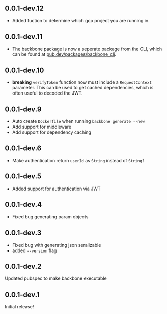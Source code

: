 ## 0.0.1-dev.12

- Added fuction to determine which gcp project you are running in.

## 0.0.1-dev.11

- The backbone package is now a seperate package from the CLI, which can be found at [pub.dev/packages/backbone_cli](https://pub.dev/packages/backbone_cli).

## 0.0.1-dev.10

- **breaking** `verifyToken` function now must include a `RequestContext` parameter. This can be used to get cached dependencies, which is often useful to decoded the JWT.

## 0.0.1-dev.9

- Auto create `Dockerfile` when running `backbone generate --new`
- Add support for middleware
- Add support for dependency caching

## 0.0.1-dev.6

- Make authentication return `userId` as `String` instead of `String?`

## 0.0.1-dev.5

- Added support for authentication via JWT

## 0.0.1-dev.4

- Fixed bug generating param objects

## 0.0.1-dev.3

- Fixed bug with generating json seralizable
- added `--version` flag

## 0.0.1-dev.2

Updated pubspec to make backbone executable

## 0.0.1-dev.1

Initial release!
